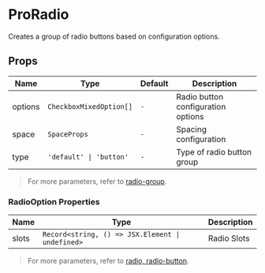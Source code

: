 # ProRadio

Creates a group of radio buttons based on configuration options.

<demo title="Basic Usage" :expand="true" src="./demo/basic.vue" />

<demo title="Button Group" :expand="true" src="./demo/buttons.vue" desc="Sometimes using buttons can be more elegant." />

<demo title="Sizes" :expand="true" src="./demo/sizes.vue" desc="Choose whichever size you prefer." />

## Props

| Name | Type | Default | Description |
| --- | --- | --- | --- |
| options | `CheckboxMixedOption[]` | `-` | Radio button configuration options |
| space | `SpaceProps` | `-` | Spacing configuration |
| type | `'default' \| 'button'` | `-` | Type of radio button group |

> For more parameters, refer to [radio-group](https://www.naiveui.com/zh-CN/os-theme/components/radio#RadioGroup-Props).

### RadioOption Properties

| Name | Type | Description |
| --- | --- | --- |
| slots | `Record<string, () => JSX.Element \| undefined>` | Radio Slots |

> For more parameters, refer to [radio, radio-button](https://www.naiveui.com/zh-CN/os-theme/components/radio#Radio-Props,-RadioButton-Props).
